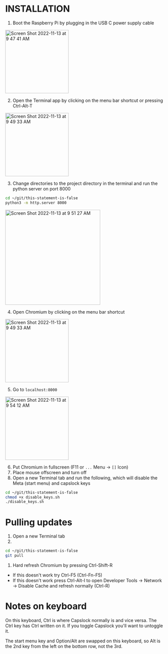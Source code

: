 # INSTALLATION

1. Boot the Raspberry Pi by plugging in the USB C power supply cable

<img width="200" alt="Screen Shot 2022-11-13 at 9 47 41 AM" src="https://user-images.githubusercontent.com/3166481/201515724-b388cac3-fa72-4503-8eb6-b26fd038e68c.png">

2. Open the Terminal app by clicking on the menu bar shortcut or pressing Ctrl-Alt-T

<img width="200" alt="Screen Shot 2022-11-13 at 9 49 33 AM" src="https://user-images.githubusercontent.com/3166481/201515818-be9ac2f4-3191-4e2d-9ac1-d0cbd26a26a5.png">

3. Change directories to the project directory in the terminal and run the python server on port 8000

```sh
cd ~/git/this-statement-is-false
python3 -m http.server 8000
```

<img width="300" alt="Screen Shot 2022-11-13 at 9 51 27 AM" src="https://user-images.githubusercontent.com/3166481/201515878-01faaf3a-b430-4941-a9a2-2c60ad3a662c.png">

4. Open Chromium by clicking on the menu bar shortcut

<img width="200" alt="Screen Shot 2022-11-13 at 9 49 33 AM" src="https://user-images.githubusercontent.com/3166481/201515818-be9ac2f4-3191-4e2d-9ac1-d0cbd26a26a5.png">

5. Go to `localhost:8000`

<img width="200" alt="Screen Shot 2022-11-13 at 9 54 12 AM" src="https://user-images.githubusercontent.com/3166481/201516023-1ef495b9-bd22-432f-b906-6d077f12d099.png">

6. Put Chromium in fullscreen (F11 or `...` Menu -> `[]` Icon)
7. Place mouse offscreen and turn off
8. Open a new Terminal tab and run the following, which will disable the Meta (start menu) and capslock keys

```sh
cd ~/git/this-statement-is-false
chmod +x disable_keys.sh
./disable_keys.sh
```

# Pulling updates

1. Open a new Terminal tab
1.

```sh
cd ~/git/this-statement-is-false
git pull
```

1. Hard refresh Chromium by pressing Ctrl-Shift-R

- If this doesn't work try Ctrl-F5 (Ctrl-Fn-F5)
- If this doesn't work press Ctrl-Alt-I to open Developer Tools -> Network -> Disable Cache and refresh normally (Ctrl-R)

# Notes on keyboard

On this keyboard, Ctrl is where Capslock normally is and vice versa. The Ctrl key has Ctrl written on it. If you toggle Capslock you'll want to untoggle it.

The start menu key and Option/Alt are swapped on this keyboard, so Alt is the 2nd key from the left on the bottom row, not the 3rd.
